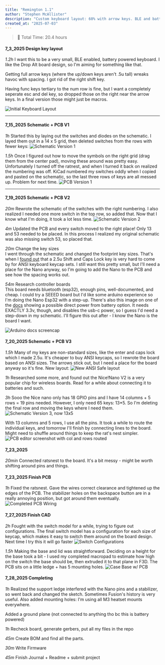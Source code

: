 ```yaml
---
title: "Remington 1.1"
author: "Stephen McAllister"
description: "Custom keyboard layout: 60% with arrow keys. BLE and battery-powered."
created_at: "2025-07-03"
---
```


> 📘 Total Time:  20.4 hours

#### 7_3_2025 Design key layout

*1.2h* I want this to be a very small, BLE enabled, battery powered keyboard. I like the Drop Alt board design, so I'm aiming for something like that.

Getting full arrow keys (where the up/down keys aren't .5u tall) wreaks havoc with spacing. I got rid of the right shift key. 

Having func keys tertiary to the num row is fine, but I want a completely seperate esc and del key, so dropped those on the right near the arrow keys. In a final version those might just be macros.

![Initial Keyboard Layout](assets/initial_layout.png)

---

#### 7_15_2025 Schematic + PCB V1

*1h* Started this by laying out the switches and diodes on the schematic. I layed them out in a 14 x 5 grid, then deleted switches from the rows with fewer keys: 
![Schematic Version 1](assets/Schematic_V1.png)

*1.5h* Once I figured out how to move the symbols on the right grid (drag them from the center pad), moving these around was pretty easy. Unfortunately I turned off the ratnest, and when I turned it back on realized the numbering was off. KiCad numbered my switches oddly when I copied and pasted on the schematic, so the last three rows of keys are all messed up. Problem for next time. ![PCB Version 1 ](assets/PCB_V1.png)

---

#### 7_19_2025 Schematic + PCB V2

*20m* Rewrote the schematic of the switches with the right numbering. I also realized I needed one more switch in the top row, so added that. Now that I know what I'm doing, it took a lot less time.
![Schematic Version 2](assets/Schematic_V2.png)

*4m* Updated the PCB and every switch moved to the right place! Only 13 and 53 needed to be placed. In this process I realized my original schematic was also missing switch 53, so placed that.

*20m* Change the key sizes  
I went through the schematic and changed the footprint key sizes. That's when I [found out](https://hirosarts.com/blog/keycap-dimensions-guide-for-beginners/?) that a 2.5u Shift and Caps Lock key is very hard to come by for ANSI keyboard keycap sets. I still want this pretty small, but I'll need a place for the Nano anyway, so I'm going to add the Nano to the PCB and see how the spacing works out.

*54m* Research controller boards  
This board needs bluetooth (esp32), enough pins, well-documented, and cheap. I could try a SEEED board but I'd like some arduino experience so I'm doing the Nano Esp32 with a step-up. There's also this image on one of the [docs](https://docs.arduino.cc/tutorials/nano-esp32/cheat-sheet/) showing a possible direct power from battery option. It needs EXACTLY 3.3v, though, and disables the usb-c power, so I guess I'd need a step-down in my schematic. I'll figure this out after - I know the Nano is the board I want.

![Arduino docs screencap](assets/Nano_battery_option.png)

#### 7_20_2025 Schematic + PCB V3

*1.5h* Many of my keys are non-standard sizes, like the enter and caps lock which I made 2.5u. It's cheaper to buy ANSI keycaps, so I rewrote the board based on ANSI sizes. The arrows stick out, but I need a place for the board anyway so it's fine. New layout:
![New ANSI Safe layout](assets/ANSI_layout.png)

*1h* Researched some more, and found out the Nice!Nano V2 is a very popular chip for wireless boards. Read for a while about connecting it to batteries and such.

*3h* Sooo the Nice nano only has 18 GPIO pins and I have 14 columns + 5 rows = 19 pins needed. However, I only need 65 keys: 13*5. So I'm deleting the final row and moving the keys where I need them.
![Schematic Version 3, now 13x5](assets/Schematic_V3.png)

With 13 columns and 5 rows, I use all the pins. It took a while to route the individual keys, and tomorrow I'll finish by connecting lines to the board. Might need to shuffle around things to keep the rat's nest simpler.
![PCB editor screenshot with col and rows routed](assets/PCB_V3.png)

#### 7_23_2025

*20min* Connected ratsnest to the board. It's a bit messy - might be worth shifting around pins and things.

#### 7_23_2025 Finish PCB

*1h* Fixed the ratsnest. Gave the wires correct clearance and tightened up the edges of the PCB. The stabilizer holes on the backspace button are in a really annoying position, but got around them eventually.
![Completed PCB Wiring](Assets/PCB_V4.png)

#### 7_27_2025 Finish CAD

*2h* Fought with the switch model for a while, trying to figure out configurations. The final switch model has a configuration for each size of keycap, which makes it easy to switch them around on the board design. Next time I try this it will go faster
![Switch Configurations](Assets/SwitchCADConfigurations_Screenshot.png)

*1.5h* Making the base and lid was straightforward. Deciding on a height for the base took a bit - I used my completed macropad to estimate how high on the switch the base should be, then extruded it to that plane in F3D. The PCB sits on a little ledge + has 5 mounting holes.
![Case Base w/ PCB](Assets/CaseAndPCB.png)

#### 7_28_2025 Completing

*1h* Realized the support ledge interfered with the Nano pins and a stabilizer, so went back and changed the sketch. Sometimes Fusion's history is very useful. Also added mounting holes: I'm using all M3 heatset mounts everywhere.

Added a ground plane (not connected to anything tho bc this is battery powered)

*1h* Recheck board, generate gerbers, put all my files in the repo

*45m* Create BOM and find all the parts.

*30m* Write Firmware

*45m* Finish Journal + Readme + submit project
